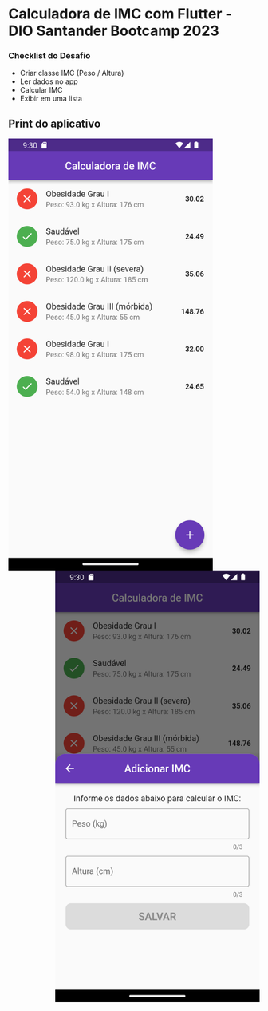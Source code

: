 # Calculadora de IMC com Flutter - DIO Santander Bootcamp 2023

### Checklist do Desafio
- Criar classe IMC (Peso / Altura)
- Ler dados no app
- Calcular IMC
- Exibir em uma lista

## Print do aplicativo

<img src="https://raw.githubusercontent.com/nathanael540/imc-com-flutter-dio/main/print-1.png" width="410" align="left">
<img src="https://raw.githubusercontent.com/nathanael540/imc-com-flutter-dio/main/print-2.png" width="410" align="right">